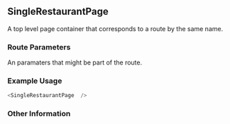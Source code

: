 ## SingleRestaurantPage
A top level page container that corresponds to a route by the same name.

### Route Parameters
An paramaters that might be part of the route.

### Example Usage

```js
<SingleRestaurantPage  />
```


### Other Information
